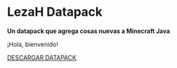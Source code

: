# LezaH Datapack

**Un datapack que agrega cosas nuevas a Minecraft Java**

¡Hola, bienvenido!

[DESCARGAR DATAPACK](https://tacozyt.github.io/lezah/downloads)
